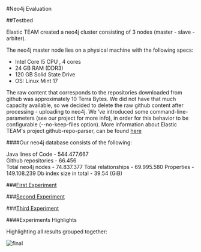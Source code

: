 #Neo4j Evaluation

##Testbed

Elastic TEAM created a neo4j cluster consisting of 3 nodes (master - slave - arbiter).

The neo4j master node lies on a physical machine with the following specs:
* Intel Core I5 CPU , 4 cores
* 24 GB RAM (DDR3)
* 120 GB Solid State Drive
* OS: Linux Mint 17


The raw content that corresponds to the repositories downloaded from github was approximately 10 Terra Bytes. We did not have that much capacity available, so we decided to delete the raw github content after processing - uploading to neo4j. We ‘ve introduced some command-line-parameters (see our  project for more info), in order for this behavior to be configurable (--no-keep-files option). More information about Elastic TEAM's project github-repo-parser, can be found [here](https://github.com/ElasticThree/Neo4j_vs_Titan.git)

####Our neo4j database consists of the following:

Java lines of Code - 544.477.667  
Github repositories - 66.456  
Total neo4j nodes - 74.837.377
Total relationships - 69.995.580
Properties - 149.108.239
Db index size in total - 39.54  (GiB) 



###[First Experiment](https://github.com/ElasticThree/Neo4j_vs_Titan/tree/master/Evaluation/first)

###[Second Experiment](https://github.com/ElasticThree/Neo4j_vs_Titan/tree/master/Evaluation/second)

###[Third Experiment](https://github.com/ElasticThree/Neo4j_vs_Titan/tree/master/Evaluation/third)

####Experiments Highlights

Highlighting all results grouped together:

![final](https://cloud.githubusercontent.com/assets/11991105/20261194/716df9f2-aa65-11e6-9110-6c9743332097.png)
